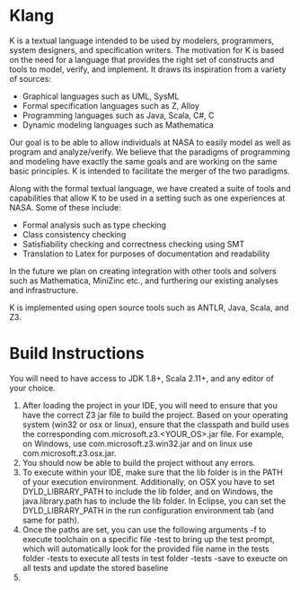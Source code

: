 # Klang

K is a textual language intended to be used by modelers, programmers,
system designers, and specification writers. The motivation for K is
based on the need for a language that provides the right set of
constructs and tools to model, verify, and implement. It draws its
inspiration from a variety of sources:

  - Graphical languages such as UML, SysML
  - Formal specification languages such as Z, Alloy
  - Programming languages such as Java, Scala, C#, C
  - Dynamic modeling languages such as Mathematica

Our goal is to be able to allow individuals at NASA to easily model as
well as program and analyze/verify. We believe that the paradigms of
programming and modeling have exactly the same goals and are working
on the same basic principles. K is intended to facilitate the merger
of the two paradigms.

Along with the formal textual language, we have created a suite of
tools and capabilities that allow K to be used in a setting such as
one experiences at NASA. Some of these include:

  - Formal analysis such as type checking
  - Class consistency checking
  - Satisfiability checking and correctness checking using SMT
  - Translation to Latex for purposes of documentation and readability

In the future we plan on creating integration with other tools and
solvers such as Mathematica, MiniZinc etc., and furthering our
existing analyses and infrastructure.

K is implemented using open source tools such as ANTLR, Java, Scala,
and Z3.

# Build Instructions

You will need to have access to JDK 1.8+, Scala 2.11+, and any editor of your choice. 

1. After loading the project in your IDE, you will need to ensure that you have the correct Z3 jar file to build the project. Based on your operating system (win32 or osx or linux), ensure that the classpath and build uses the corresponding com.microsoft.z3.<YOUR_OS>.jar file. For example, on Windows, use com.microsoft.z3.win32.jar and on linux use com.microsoft.z3.osx.jar.
2. You should now be able to build the project without any errors. 
3. To execute within your IDE, make sure that the lib folder is in the PATH of your execution environment. Additionally, on OSX you have to set DYLD_LIBRARY_PATH to include the lib folder, and on Windows, the java.library.path has to include the lib folder. In Eclipse, you can set the DYLD_LIBRARY_PATH in the run configuration environment tab (and same for path). 
4. Once the paths are set, you can use the following arguments
    -f <path to file> to execute toolchain on a specific file
    -test to bring up the test prompt, which will automatically look for the provided file name in the tests folder
    -tests to execute all tests in test folder
    -tests -save to exeucte on all tests and update the stored baseline
5. 
